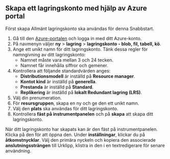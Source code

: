 ## <a name="create-a-storage-account-using-the-azure-portal"></a>Skapa ett lagringskonto med hjälp av Azure portal

Först skapa Allmänt lagringskonto ska användas för denna Snabbstart. 

1. Gå till den [Azure-portalen](https://portal.azure.com) och logga in med ditt Azure-konto. 
2. På navmenyn väljer **ny** > **lagring** > **lagringskonto - blob, fil, tabell, kö**. 
3. Ange ett unikt namn för ditt lagringskonto. Tänk dessa regler för namngivning av ditt lagringskonto:
    - Namnet måste vara mellan 3 och 24 tecken.
    - Namnet får innehålla siffror och gemener.
4. Kontrollera att följande standardvärden anges: 
    - **Distributionsmodell** är inställd på **Resource manager**.
    - **Kontot kind** är inställd på **generella**.
    - **Prestanda** är inställd på **Standard**.
    - **Replikering** är inställd på **lokalt Redundant lagring (LRS)**.
5. Välj din prenumeration. 
6. För **resursgruppen**, skapa en ny och ge den ett unikt namn. 
7. Välj den **plats** ska användas för ditt lagringskonto.
8. Kontrollera **fäst på instrumentpanelen** och på **skapa** att skapa ditt lagringskonto. 

När ditt lagringskonto har skapats kan är den fäst på instrumentpanelen. Klicka på den för att öppna den. Under **inställningar**, klickar du på **åtkomstnycklar**. Välj den primära nyckeln och kopiera den associerade **anslutningssträngen** till Urklipp, klistra in den i en textredigerare för senare användning.
